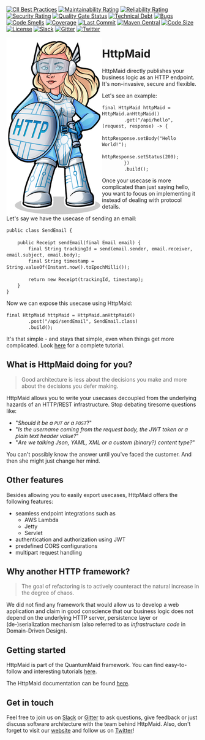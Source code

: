 [![CII Best Practices](https://bestpractices.coreinfrastructure.org/projects/3875/badge)](https://bestpractices.coreinfrastructure.org/projects/3875)
[![Maintainability Rating](https://sonarcloud.io/api/project_badges/measure?project=de.quantummaid%3Ahttpmaid-parent&metric=sqale_rating)](https://sonarcloud.io/dashboard?id=de.quantummaid%3Ahttpmaid-parent)
[![Reliability Rating](https://sonarcloud.io/api/project_badges/measure?project=de.quantummaid%3Ahttpmaid-parent&metric=reliability_rating)](https://sonarcloud.io/dashboard?id=de.quantummaid%3Ahttpmaid-parent)
[![Security Rating](https://sonarcloud.io/api/project_badges/measure?project=de.quantummaid%3Ahttpmaid-parent&metric=security_rating)](https://sonarcloud.io/dashboard?id=de.quantummaid%3Ahttpmaid-parent)
[![Quality Gate Status](https://sonarcloud.io/api/project_badges/measure?project=de.quantummaid%3Ahttpmaid-parent&metric=alert_status)](https://sonarcloud.io/dashboard?id=de.quantummaid%3Ahttpmaid-parent)
[![Technical Debt](https://sonarcloud.io/api/project_badges/measure?project=de.quantummaid%3Ahttpmaid-parent&metric=sqale_index)](https://sonarcloud.io/dashboard?id=de.quantummaid%3Ahttpmaid-parent)
[![Bugs](https://sonarcloud.io/api/project_badges/measure?project=de.quantummaid%3Ahttpmaid-parent&metric=bugs)](https://sonarcloud.io/dashboard?id=de.quantummaid%3Ahttpmaid-parent)
[![Code Smells](https://sonarcloud.io/api/project_badges/measure?project=de.quantummaid%3Ahttpmaid-parent&metric=code_smells)](https://sonarcloud.io/dashboard?id=de.quantummaid%3Ahttpmaid-parent)
[![Coverage](https://sonarcloud.io/api/project_badges/measure?project=de.quantummaid%3Ahttpmaid-parent&metric=coverage)](https://sonarcloud.io/dashboard?id=de.quantummaid%3Ahttpmaid-parent)
[![Last Commit](https://img.shields.io/github/last-commit/quantummaid/httpmaid)](https://github.com/quantummaid/httpmaid)
[![Maven Central](https://maven-badges.herokuapp.com/maven-central/de.quantummaid.httpmaid/core/badge.svg)](https://maven-badges.herokuapp.com/maven-central/de.quantummaid.httpmaid/core)
[![Code Size](https://img.shields.io/github/languages/code-size/quantummaid/httpmaid)](https://github.com/quantummaid/httpmaid)
[![License](https://img.shields.io/badge/License-Apache%202.0-blue.svg)](https://opensource.org/licenses/Apache-2.0)
[![Slack](https://img.shields.io/badge/chat%20on-Slack-brightgreen)](https://quantummaid.de/community.html)
[![Gitter](https://img.shields.io/badge/chat%20on-Gitter-brightgreen)](https://gitter.im/quantum-maid-framework/community)
[![Twitter](https://img.shields.io/twitter/follow/quantummaid)](https://twitter.com/quantummaid)


<img src="httpmaid_logo.png" align="left"/>

# HttpMaid
HttpMaid directly publishes your business logic as an HTTP endpoint.
It's non-invasive, secure and flexible.

Let's see an example:


```
final HttpMaid httpMaid = HttpMaid.anHttpMaid()
        .get("/api/hello", (request, response) -> {
            httpResponse.setBody("Hello World!");
            httpResponse.setStatus(200);
        })
        .build();
```

Once your usecase is more complicated than just saying hello, you want to focus on implementing it
instead of dealing with protocol details.

Let's say we have the usecase of sending an email:

```
public class SendEmail {

    public Receipt sendEmail(final Email email) {
        final String trackingId = send(email.sender, email.receiver, email.subject, email.body);
        final String timestamp = String.valueOf(Instant.now().toEpochMilli());

        return new Receipt(trackingId, timestamp);
    }
}
```

Now we can expose this usecase using HttpMaid:

```
final HttpMaid httpMaid = HttpMaid.anHttpMaid()
        .post("/api/sendEmail", SendEmail.class)
        .build();
```
It's that simple - and stays that simple, even when things get more complicated.
Look [here](https://github.com/quantummaid/quantummaid-tutorials/blob/master/basic-tutorial/README.md) for a complete tutorial.

## What is HttpMaid doing for you?

> Good architecture is less about the decisions you make and more about the decisions you defer making.

HttpMaid allows you to write your usecases decoupled from the underlying hazards of an HTTP/REST infrastructure.
Stop debating tiresome questions like:
 
- "*Should it be a `PUT` or a `POST`*?"
- "*Is the username coming from the request body, the JWT token or a plain text header value?*"
- "*Are we talking Json, YAML, XML or a custom (binary?) content type?*"

You can't possibly know the answer until you've faced the customer. And then she might just change
her mind.

## Other features

Besides allowing you to easily export usecases, HttpMaid offers the following features:

* seamless endpoint integrations such as 
    - AWS Lambda
    - Jetty
    - Servlet
* authentication and authorization using JWT
* predefined CORS configurations
* multipart request handling

## Why another HTTP framework?

> The goal of refactoring is to actively counteract the natural increase in the degree of chaos.

We did not find any framework that would allow us to develop a web application and claim in good conscience
that our business logic does not depend on the underlying HTTP server, persistence layer or (de-)serialization mechanism
(also referred to as *infrastructure code* in Domain-Driven Design).

## Getting started
HttpMaid is part of the QuantumMaid framework. You can find easy-to-follow and
interesting tutorials [here](https://github.com/quantummaid/quantummaid-tutorials/blob/master/README.md).

The HttpMaid documentation can be found [here](https://quantummaid.de/docs.html).

## Get in touch
Feel free to join us on [Slack](https://quantummaid.de/community.html)
or [Gitter](https://gitter.im/quantum-maid-framework/community) to ask questions, give feedback or just discuss software
architecture with the team behind HttpMaid. Also, don't forget to visit our [website](https://quantummaid.de) and follow
us on [Twitter](https://twitter.com/quantummaid)!
